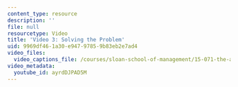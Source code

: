 ```yaml
---
content_type: resource
description: ''
file: null
resourcetype: Video
title: 'Video 3: Solving the Problem'
uid: 9969df46-1a30-e947-9785-9b83eb2e7ad4
video_files:
  video_captions_file: /courses/sloan-school-of-management/15-071-the-analytics-edge-spring-2017/integer-optimization/operating-room-scheduling-making-hospitals-run-smoothly-recitation/video-3-solving-the-problem-5/video-3-solving-the-problem-6/ayrdDJPAD5M.vtt
video_metadata:
  youtube_id: ayrdDJPAD5M
---
```

